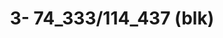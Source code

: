 ---
ee_id_thing: na
site: na
type: na
inv_num: 2022-009
add_credit:
url: 2022-009
title: '3- 74_333/114_437 (blk) '
year: '2022'
display_year: '2022'
medium: UV ink on IKEA LINNMON  table tops
dims: 200 x 120 x 4 cm
pitch:
ps:
live_url:
youtube:
https://github.com/coryarcangel/alu:
imgs: flatware-2022-009-web-ih--rg5T.jpg
subheading:
download:
commission:
related:
layout: things-i-made
---